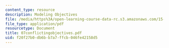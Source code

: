 ```yaml
---
content_type: resource
description: Modeling Objectives
file: /media/https%3A/open-learning-course-data-rc.s3.amazonaws.com/15-057-systems-optimization-spring-2003/f20f27b0db6bb7a7ffcb046fe42158d5_07conflictingobjectives.pdf
file_type: application/pdf
resourcetype: Document
title: 07conflictingobjectives.pdf
uid: f20f27b0-db6b-b7a7-ffcb-046fe42158d5
---
```

